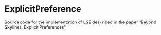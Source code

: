 # ExplicitPreference
Source code for the implementation of LSE described in the paper "Beyond Skylines: Explicit Preferences"
